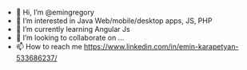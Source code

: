 - 👋 Hi, I’m @emingregory
- 👀 I’m interested in Java Web/mobile/desktop apps, JS, PHP
- 🌱 I’m currently learning Angular Js
- 💞️ I’m looking to collaborate on ...
- 📫 How to reach me https://www.linkedin.com/in/emin-karapetyan-533686237/
<!---
emingregory/emingregory is a ✨ special ✨ repository because its `README.md` (this file) appears on your GitHub profile.
You can click the Preview link to take a look at your changes.
--->
